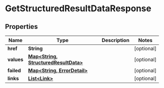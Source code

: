 

# GetStructuredResultDataResponse

## Properties

Name | Type | Description | Notes
------------ | ------------- | ------------- | -------------
**href** | **String** |  |  [optional]
**values** | [**Map&lt;String, StructuredResultData&gt;**](StructuredResultData.md) |  |  [optional]
**failed** | [**Map&lt;String, ErrorDetail&gt;**](ErrorDetail.md) |  |  [optional]
**links** | [**List&lt;Link&gt;**](Link.md) |  |  [optional]



